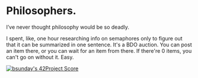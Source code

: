 # Philosophers.
I’ve never thought philosophy would be so deadly.


I spent, like, one hour researching info on semaphores only to figure out that it can be summarized in one sentence. It's a BDO auction. You can post an item there, or you can wait for an item from there. If there're 0 items, you can't go on without it. Easy.


[![bsunday's 42Project Score](https://badge42.herokuapp.com/api/project/bsunday/Philosophers)](https://github.com/JaeSeoKim/badge42)
